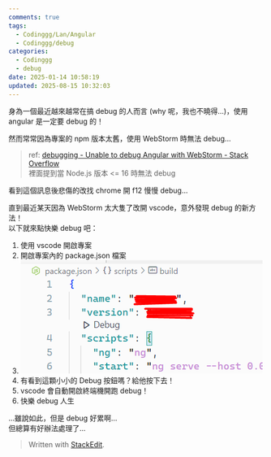 ```yaml
---
comments: true
tags:
  - Codinggg/Lan/Angular
  - Codinggg/debug
categories:
  - Codinggg
  - debug
date: 2025-01-14 10:58:19
updated: 2025-08-15 10:32:03
---
```

身為一個最近越來越常在搞 debug 的人而言 (why 呢，我也不曉得...)，使用 angular 是一定要 debug 的！

<!-- more -->

然而常常因為專案的 npm 版本太舊，使用 WebStorm 時無法 debug...

> ref: [debugging - Unable to debug Angular with WebStorm - Stack  
> Overflow](https://stackoverflow.com/questions/58630797/unable-to-debug-angular-with-webstorm)  
> 裡面提到當 Node.js 版本 <= 16 時無法 debug

看到這個訊息後悲傷的改找 chrome 開 f12 慢慢 debug...

直到最近某天因為 WebStorm 太大隻了改開 vscode，意外發現 debug 的新方法！  
以下就來點快樂 debug 吧：
1. 使用 vscode 開啟專案
2. 開啟專案內的 package.json 檔案
3. ![](../../../assets/images/Angular%20&%20debug_debug%20btn.png)  
4. 有看到這顆小小的 Debug 按鈕嗎？給他按下去！
5. vscode 會自動開啟終端機開跑 debug！
6. 快樂 debug 人生

...雖說如此，但是 debug 好累啊...  
但總算有好辦法處理了…




> Written with [StackEdit](https://stackedit.io/).
